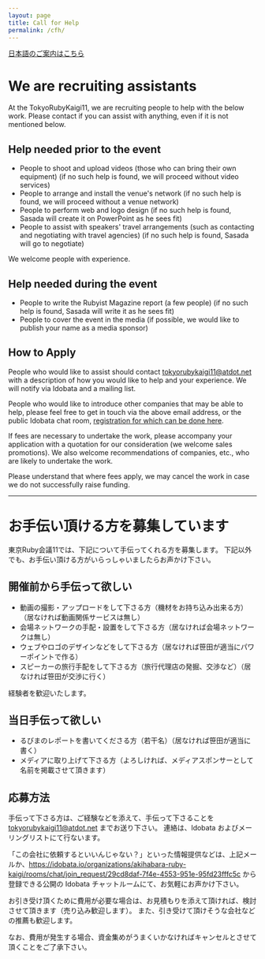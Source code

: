```yaml
---
layout: page
title: Call for Help
permalink: /cfh/
---
```


[日本語のご案内はこちら](#section)

# We are recruiting assistants

At the TokyoRubyKaigi11, we are recruiting people to help with the below work. Please contact if you can assist with anything, even if it is not mentioned below.

## Help needed prior to the event

 * People to shoot and upload videos (those who can bring their own equipment) (if no such help is found, we will proceed without video services)
 * People to arrange and install the venue's network (if no such help is found, we will proceed without a venue network)
 * People to perform web and logo design (if no such help is found, Sasada will create it on PowerPoint as he sees fit)
 * People to assist with speakers' travel arrangements (such as contacting and negotiating with travel agencies) (if no such help is found, Sasada will go to negotiate)

We welcome people with experience.

## Help needed during the event

 * People to write the Rubyist Magazine report (a few people) (if no such help is found, Sasada will write it as he sees fit)
 * People to cover the event in the media (if possible, we would like to publish your name as a media sponsor)


## How to Apply

People who would like to assist should contact [tokyorubykaigi11@atdot.net](tokyorubykaigi11@atdot.net) with a description of how you would like to help and your experience. We will notify via Idobata and a mailing list.

People who would like to introduce other companies that may be able to help, please feel free to get in touch via the above email address, or the public Idobata chat room, [registration for which can be done here](https://idobata.io/organizations/akihabara-ruby-kaigi/rooms/chat/join_request/29cd8daf-7f4e-4553-951e-95fd23fffc5c).

If fees are necessary to undertake the work, please accompany your application with a quotation for our consideration (we welcome sales promotions). We also welcome recommendations of companies, etc., who are likely to undertake the work.

Please understand that where fees apply, we may cancel the work in case we do not successfully raise funding.

---

# お手伝い頂ける方を募集しています

東京Ruby会議11では、下記について手伝ってくれる方を募集します。
下記以外でも、お手伝い頂ける方がいらっしゃいましたらお声かけ下さい。

## 開催前から手伝って欲しい

* 動画の撮影・アップロードをして下さる方（機材をお持ち込み出来る方）（居なければ動画関係サービスは無し）
* 会場ネットワークの手配・設置をして下さる方（居なければ会場ネットワークは無し）
* ウェブやロゴのデザインなどをして下さる方（居なければ笹田が適当にパワーポイントで作る）
* スピーカーの旅行手配をして下さる方（旅行代理店の発掘、交渉など）（居なければ笹田が交渉に行く）

経験者を歓迎いたします。

## 当日手伝って欲しい

* るびまのレポートを書いてくださる方（若干名）（居なければ笹田が適当に書く）
* メディアに取り上げて下さる方（よろしければ、メディアスポンサーとして名前を掲載させて頂きます）

## 応募方法

手伝って下さる方は、ご経験などを添えて、手伝って下さることを <tokyorubykaigi11@atdot.net> までお送り下さい。
連絡は、Idobata およびメーリングリストにて行ないます。

「この会社に依頼するといいんじゃない？」といった情報提供などは、上記メールか、<https://idobata.io/organizations/akihabara-ruby-kaigi/rooms/chat/join_request/29cd8daf-7f4e-4553-951e-95fd23fffc5c> から登録できる公開の Idobata チャットルームにて、お気軽にお声かけ下さい。

お引き受け頂くために費用が必要な場合は、お見積もりを添えて頂ければ、検討させて頂きます（売り込み歓迎します）。
また、引き受けて頂けそうな会社などの推薦も歓迎します。

なお、費用が発生する場合、資金集めがうまくいかなければキャンセルとさせて頂くことをご了承下さい。
